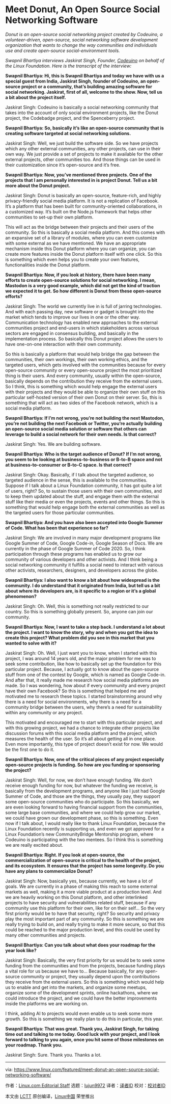 [#]: collector: (lujun9972)
[#]: translator: ( )
[#]: reviewer: ( )
[#]: publisher: ( )
[#]: url: ( )
[#]: subject: (Meet Donut, An Open Source Social Networking Software)
[#]: via: (https://www.linux.com/featured/meet-donut-an-open-source-social-networking-software/)
[#]: author: (Linux.com Editorial Staff https://www.linux.com/author/linuxdotcom/)

Meet Donut, An Open Source Social Networking Software
======

_Donut is an open-source social networking project created by Codeuino, a volunteer-driven, open-source, social networking software development organization that wants to change the way communities and individuals use and create open-source social-environment tools._

_Swapnil Bhartiya interviews Jaskirat Singh, Founder, [Codeuino][1] on behalf of the Linux Foundation. Here is the transcript of the interview:_

**Swapnil Bhartiya: Hi, this is Swapnil Bhartiya and today we have with us a special guest from India, Jaskirat Singh, founder of Codeuino, an open-source project or a community, that’s building amazing software for social networking. Jaskirat, first of all, welcome to the show. Now, tell us a bit about the project itself.**

Jaskirat Singh: Codeuino is basically a social networking community that takes into the account of only social environment projects, like the Donut project, the Codebadge project, and the Spenceberry project.

**Swapnil Bhartiya: So, basically it’s like an open-source community that is creating software targeted at social networking solutions.**

Jaskirat Singh: Well, we just build the software side. So we have projects which any other external communities, any other projects, can use in their own way. We just provide a set of projects to make it available for the other external projects, other communities too. And those things can be used in their customization since it’s open-source and it’s free.

**Swapnil Bhartiya: Now, you’ve mentioned three projects. One of the projects that I am personally interested in is project Donut. Tell us a bit more about the Donut project.**

Jaskirat Singh: Donut is basically an open-source, feature-rich, and highly privacy-friendly social media platform. It is not a replication of Facebook. It’s a platform that has been built for community-oriented collaborations, in a customized way. It’s built on the Node.js framework that helps other communities to set-up their own platform.

This will act as the bridge between their projects and their users of the community. So this is basically a social media platform. And this comes with an expansive set of a library of modules, where you can even customize with some external as we have mentioned. We have an appropriate mechanism inside this Donut platform where you can organize, you can create more features inside the Donut platform itself with one click. So this is something which even helps you to create your own features, functionalities inside the Donut platform.

**Swapnil Bhartiya: Now, if you look at history, there have been many efforts to create open-source solutions for social networking. I mean, Mastodon is a very good example, which did not get the kind of traction we expected it to get. So how different is Donut from these open-source efforts?**

Jaskirat Singh: The world we currently live in is full of jarring technologies. And with each passing day, new software or gadget is brought into the market which tends to improve our lives in one or the other way. Communication technology has enabled new approaches to the external communities project and end-users in which stakeholders across various sectors are engaged in consensus building, and basically in the implementation process. So basically this Donut project allows the users to have one-on-one interaction with their own community.

So this is basically a platform that would help bridge the gap between the communities, their own workings, their own working ethics, and the targeted users, which gets involved with the communities because for every open-source community or every open-source project the most prioritized thing is their users. And every community, usually within the open-source, basically depends on the contribution they receive from the external users. So I think, this is something which would help engage the external users with their projects and they would be able to organize their own stuff on this particular self-hosted version of their own Donut on their server. So, this is something that will act as two sides of the Facebook network, which is a social media platform.

**Swapnil Bhartiya: If I’m not wrong, you’re not building the next Mastodon, you’re not building the next Facebook or Twitter, you’re actually building an open-source social media solution or software that others can leverage to build a social network for their own needs. Is that correct?**

Jaskirat Singh: Yes. We are building software.

**Swapnil Bhartiya: Who is the target audience of Donut? If I’m not wrong, you seem to be looking at business-to-business or B-to-B space and not at business-to-consumer or B-to-C space. Is that correct?**

Jaskirat Singh: Okay. Basically, if I talk about the targeted audience, so targeted audience in the sense, this is available to the communities. Suppose if I talk about a Linux Foundation community, it has got quite a lot of users, right? So, to sustain those users with their own communities, and to keep them updated about the stuff, and engage them with the external stuff like their media or even the projects, events and other things. So this is something that would help engage both the external communities as well as the targeted users for those particular communities.

**Swapnil Bhartiya: And you have also been accepted into Google Summer of Code. What has been that experience so far?**

Jaskirat Singh: We are involved in many major development programs like Google Summer of Code, Google Code-in, Google Season of Docs. We are currently in the phase of Google Summer of Code 2020. So, I think participation through these programs has enabled us to grow our community of various developers and other activists. And I think being a social networking community it fulfills a social need to interact with various other activists, researchers, designers, and developers across the globe.

**Swapnil Bhartiya: I also want to know a bit about how widespread is the community. I do understand that it originated from India, but tell us a bit about where its developers are, is it specific to a region or it’s a global phenomenon?**

Jaskirat Singh: Oh. Well, this is something not really restricted to our country. So this is something globally present. So, anyone can join our community.

**Swapnil Bhartiya: Now, I want to take a step back. I understand a lot about the project. I want to know the story, why and when you got the idea to create this project? What problem did you see in this market that you wanted to solve with it?**

Jaskirat Singh: Oh. Well, I just want you to know, when I started with this project, I was around 14 years old, and the major problem for me was to seek some contribution, like how to basically set up the foundation for this particular project. Because, I actually got to know about the open-source stuff from one of the contest by Google, which is named as Google Code-in. And after that, it really made me research how social media platforms are made. So I was wondering, how about if every community and every project have their own Facebook? So this is something that helped me and motivated me to research these topics. I started brainstorming around why there is a need for social environments, why there is a need for a community bridge between the users, why there’s a need for sustainability within any community or any project.

This motivated and encouraged me to start with this particular project, and with this growing project, we had a chance to integrate other projects like discussion forums with this social media platform and the project, which measures the health of the user. So it’s all about getting all in one place. Even more importantly, this type of project doesn’t exist for now. We would be the first one to do it.

**Swapnil Bhartiya: Now, one of the critical pieces of any project especially open-source projects is funding. So how are you funding or sponsoring the project?**

Jaskirat Singh: Well, for now, we don’t have enough funding. We don’t receive enough funding for now, but whatever the funding we receive, is basically from the development programs, and anyone like I just had Google Summer of Code, and those are the things, they usually pay, they support some open-source communities who do participate. So this basically, we are even looking forward to having financial support from the communities, some large base communities, and where we could help grow our market, we could have grown our development phase, so this is something. Even now if I talk about, I would really like to thank Linux Foundation, because the Linux Foundation recently is supporting us, and even we got approved for a Linux Foundation’s new CommunityBridge Mentorship program, where Codeuino is participating with the two mentees. So I think this is something we are really excited about.

**Swapnil Bhartiya: Right. If you look at open-source, the commercialization of open-source is critical to the health of the project, and its ecosystem. It ensures that the project has some longevity. Do you have any plans to commercialize Donut?**

Jaskirat Singh: Now, basically yes, because currently, we have a lot of goals. We are currently in a phase of making this reach to some external markets as well, making it a more viable product at a production level. And we are heavily working on this Donut platform, and other interlinked projects to have security and vulnerabilities related stuff, because if any community use this platform for their own, like for on their self… So the very first priority would be to have that security, right? So security and privacy play the most important part of any community. So this is something we are really trying to build on, and really trying to make it more secure, so that this could be reached to the major production level, and this could be used by many other communities and projects.

**Swapnil Bhartiya: Can you talk about what does your roadmap for the year look like?**

Jaskirat Singh: Basically, the very first priority for us would be to seek some funding from the communities and from the projects, because funding plays a vital role for us because we have to… Because basically, for any open-source community or project, they usually depend upon the contributions they receive from the external users. So this is something which would help us to enable and get into the markets, and organize some meetups, organize some of the development sprints, online hackathons, where we could introduce the project, and we could have the better improvements inside the platforms we are working on.

I think, adding AI to projects would even enable us to seek some more growth. So this is something we really plan to do this in particular, this year.

**Swapnil Bhartiya: That was great. Thank you, Jaskirat Singh, for taking time out and talking to me today. Good luck with your project, and I look forward to talking to you again, once you hit some of those milestones on your roadmap. Thank you.**

Jaskirat Singh: Sure. Thank you. Thanks a lot.

--------------------------------------------------------------------------------

via: https://www.linux.com/featured/meet-donut-an-open-source-social-networking-software/

作者：[Linux.com Editorial Staff][a]
选题：[lujun9972][b]
译者：[译者ID](https://github.com/译者ID)
校对：[校对者ID](https://github.com/校对者ID)

本文由 [LCTT](https://github.com/LCTT/TranslateProject) 原创编译，[Linux中国](https://linux.cn/) 荣誉推出

[a]: https://www.linux.com/author/linuxdotcom/
[b]: https://github.com/lujun9972
[1]: http://codeuino.org
